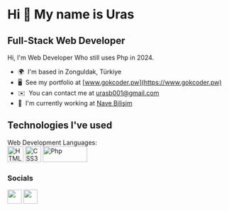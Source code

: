 Hi 👋 My name is Uras
======================

Full-Stack Web Developer
-------------------------------------------

Hi, I'm Web Developer Who still uses Php in 2024.

* 🌍  I'm based in Zonguldak, Türkiye
* 🖥️  See my portfolio at [www.gokcoder.pw](https://www.gokcoder.pw)
* ✉️  You can contact me at [urasb001@gmail.com](mailto:urasb001@gmail.com)
* 🚀  I'm currently working at [Nave Bilişim](https://www.navebilisim.com)

Technologies I've used
----------------------
<p align="left">
    Web Development Languages:<br>
    <a href="https://developer.mozilla.org/en-US/docs/Glossary/HTML5" target="_blank" rel="noreferrer"><img src="https://raw.githubusercontent.com/danielcranney/readme-generator/main/public/icons/skills/html5-colored.svg" width="36" height="36" alt="HTML5" /></a>
    <a href="https://www.w3.org/TR/CSS/#css" target="_blank" rel="noreferrer"><img src="https://raw.githubusercontent.com/danielcranney/readme-generator/main/public/icons/skills/css3-colored.svg" width="36" height="36" alt="CSS3" /></a>
    <a href="https://www.php.net" target="_blank" rel="noreferrer"><img src="https://cdn.freebiesupply.com/logos/large/2x/php-1-logo-png-transparent.png" width="100" height="36" alt="Php" /></a>
  <br/>
</p>

### Socials

<p align="left"> <a href="https://www.github.com/GokCoder" target="_blank" rel="noreferrer"><img src="https://user-images.githubusercontent.com/32790894/166163298-24197ebd-a68d-4e91-839d-036f7d41d179.png" width="32" height="32" /></a>   <a href="https://www.linkedin.com/in/gokcoder" target="_blank" rel="noreferrer"><img src="https://raw.githubusercontent.com/danielcranney/readme-generator/main/public/icons/socials/linkedin.svg" width="32" height="32" /></a> </p>
